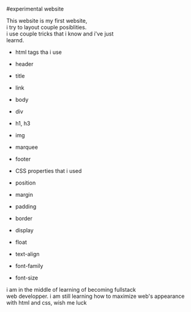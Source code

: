 #experimental website

This website is my first website,  
i try to layout couple posiblities.  
i use couple tricks that i know and i've just   
learnd.

* html tags tha i use
 * header
 * title
 * link
 * body
 * div
 * h1, h3
 * img
 * marquee
 * footer

* CSS properties that i used
 * position
 * margin
 * padding
 * border
 * display
 * float
 * text-align
 * font-family
 * font-size

i am in the middle of learning of becoming fullstack  
web developper. i am still learning how to maximize web's appearance  
with html and css, wish me luck
